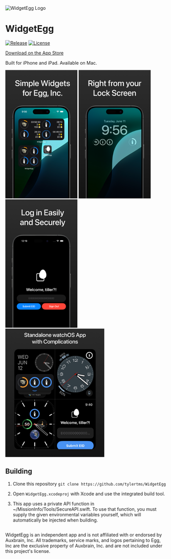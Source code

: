 <img src="https://github.com/tylertms/WidgetEgg/assets/74526874/c42635f6-d0ab-4de9-af0e-511ab0fa2242" alt="WidgetEgg Logo" height="100">

# WidgetEgg

[![Release](https://img.shields.io/github/release/tylertms/Widgetegg.svg?label=Release)](https://GitHub.com/tylertms/WidgetEgg/releases/)
[![License](https://img.shields.io/badge/License-MIT-green.svg)](https://github.com/tylertms/WidgetEgg/blob/main/LICENSE)

[Download on the App Store](https://apps.apple.com/us/app/widgetegg/id6502221824)


Built for iPhone and iPad. Available on Mac.

<p align="left">
   <img src="./Images/iphone_1.jpg" height="400" />
   <img src="./Images/iphone_2.jpg" height="400" />
   <img src="./Images/iphone_3.jpg" height="400" />
   <img src="./Images/watch_1.jpg" height="400" />
</p>


## Building
1. Clone this repository
`git clone https://github.com/tylertms/WidgetEgg`

2. Open `WidgetEgg.xcodeproj` with Xcode and use the integrated build tool.
3. This app uses a private API function in ~/MissionInfo/Tools/SecureAPI.swift. To use that function, you must supply the given environmental variables yourself, which will automatically be injected when building.

   
##
WidgetEgg is an independent app and is not affiliated with or endorsed by Auxbrain, Inc. All trademarks, service marks, and logos pertaining to Egg, Inc are the exclusive property of Auxbrain, Inc. and are not included under this project's license.
